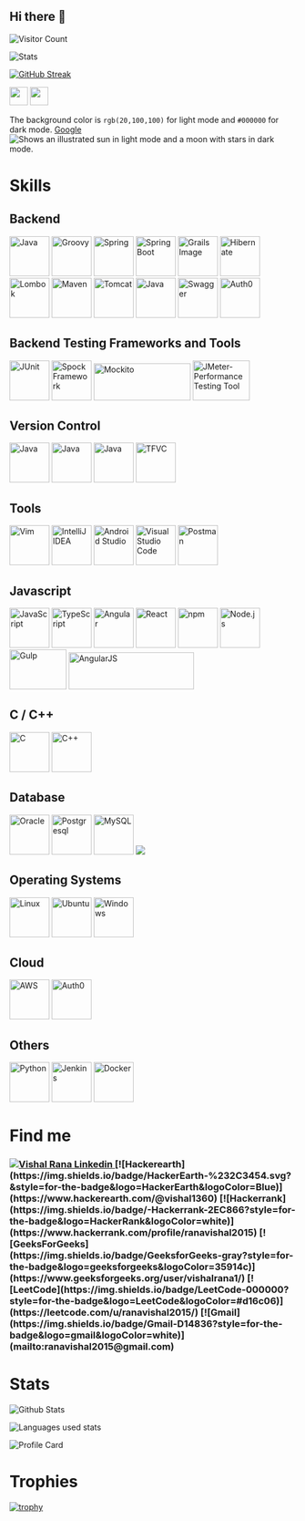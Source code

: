 ## Hi there 👋

<!--
**VishalRana2015/VishalRana2015** is a ✨ _special_ ✨ repository because its `README.md` (this file) appears on your GitHub profile.

Here are some ideas to get you started:

- 🔭 I’m currently working on ...
- 🌱 I’m currently learning ...
- 👯 I’m looking to collaborate on ...
- 🤔 I’m looking for help with ...
- 💬 Ask me about ...
- 📫 How to reach me: ...
- 😄 Pronouns: ...
- ⚡ Fun fact: ...
-->


![Visitor Count](https://profile-counter.glitch.me/VishalRana2015/count.svg)

![Stats](https://github-readme-stats.vercel.app/api?username=VishalRana2015)

[![GitHub Streak](https://streak-stats.demolab.com/?user=VishalRana2015)](https://git.io/streak-stats)

<img height="32" width="32" src="https://cdn.jsdelivr.net/npm/simple-icons@v12/icons/Javaee.svg" />
<img height="32" width="32" src="https://unpkg.com/simple-icons@v12/icons/simpleicons.svg" />

The background color is `rgb(20,100,100)` for light mode and `#000000` for dark mode.
[Google](www.google.com)
<br/>
<picture>
  <source media="(prefers-color-scheme: dark)" srcset="https://user-images.githubusercontent.com/25423296/163456776-7f95b81a-f1ed-45f7-b7ab-8fa810d529fa.png">
  <source media="(prefers-color-scheme: light)" srcset="https://user-images.githubusercontent.com/25423296/163456779-a8556205-d0a5-45e2-ac17-42d089e3c3f8.png">
  <img alt="Shows an illustrated sun in light mode and a moon with stars in dark mode." src="https://user-images.githubusercontent.com/25423296/163456779-a8556205-d0a5-45e2-ac17-42d089e3c3f8.png">
</picture>
<h1>Skills</h1>
<h2>Backend</h2>
<p>
  <img src="https://user-images.githubusercontent.com/25181517/117201156-9a724800-adec-11eb-9a9d-3cd0f67da4bc.png" alt="Java" width="70" height="70" title="Java"/>
  <img src="https://user-images.githubusercontent.com/25181517/183892787-bca94a0e-ffcb-4eeb-8137-e0fc4e446c25.png" alt="Groovy" width="70" height="70" title="Groovy"/>
  <img src="https://user-images.githubusercontent.com/25181517/117201470-f6d56780-adec-11eb-8f7c-e70e376cfd07.png" alt="Spring" width="70" height="70" title="Spring"/>
  <img src="https://user-images.githubusercontent.com/25181517/183891303-41f257f8-6b3d-487c-aa56-c497b880d0fb.png" alt="Spring Boot" width="70" height="70" title="Spring Boot"/>
  <img src="https://github.com/VishalRana2015/VishalRana2015/assets/69715143/08abafde-738c-47e6-aeed-0980c7a020e1" alt="Grails Image" width="70" height="70" title="Grails"/>
  <img src="https://user-images.githubusercontent.com/25181517/117207493-49665200-adf4-11eb-808e-a9c0fcc2a0a0.png" alt="Hibernate" width="70" height="70" title="Hibernate"/>
  <img src="https://user-images.githubusercontent.com/25181517/190229463-87fa862f-ccf0-48da-8023-940d287df610.png" alt="Lombok" width="70" height="70" title="Lombok"/>
  <img src="https://user-images.githubusercontent.com/25181517/117207242-07d5a700-adf4-11eb-975e-be04e62b984b.png" alt="Maven" width="70" height="70" title="Maven"/>
  <img src="https://user-images.githubusercontent.com/25181517/183894676-137319b5-1364-4b6a-ba4f-e9fc94ddc4aa.png" alt="Tomcat" width="70" height="70" title="Tomcat"/>
  <img src="https://user-images.githubusercontent.com/25181517/192107858-fe19f043-c502-4009-8c47-476fc89718ad.png" alt="Java" width="70" height="70" title="REST API"/>
  <img src="https://user-images.githubusercontent.com/25181517/186711335-a3729606-5a78-4496-9a36-06efcc74f800.png" alt="Swagger" width="70" height="70" title="Swagger"/>
  <img src="https://cdn.brighttalk.com/ams/california/images/channel/19357/image_840418.png" alt="Auth0" width="70" height="70" title="Auth0"/>
</p>

<h2>Backend Testing Frameworks and Tools</h2>
<p>
  <img src="https://user-images.githubusercontent.com/25181517/117533873-484d4480-afef-11eb-9fad-67c8605e3592.png" alt="JUnit" width="70" height="70" title="JUnit"/>
  <img src="https://user-images.githubusercontent.com/25181517/202540780-999f189c-341a-438e-a7e3-b0838fda6645.png" alt="Spock Framework" width="70" height="70" title="Spock Framework - Testing"/>
  <img src="https://github.com/VishalRana2015/VishalRana2015/assets/69715143/f4bbc140-ad18-4b36-89cc-b03b82b21235" alt="Mockito" width="170" height="65" title="Mockito" />
  <img src="https://github.com/VishalRana2015/VishalRana2015/assets/69715143/d764cfed-a7ff-4131-b021-ba752c342d69" alt="JMeter-Performance Testing Tool" width="100" height="70" title="JMeter - Performance Testing Tool" />
</p>

<h2>Version Control</h2>
<p>  
  <img src="https://user-images.githubusercontent.com/25181517/192108372-f71d70ac-7ae6-4c0d-8395-51d8870c2ef0.png" alt="Java" width="70" height="70"/>
  <img src="https://user-images.githubusercontent.com/25181517/192108374-8da61ba1-99ec-41d7-80b8-fb2f7c0a4948.png" alt="Java" width="70" height="70"/>
  <img src="https://user-images.githubusercontent.com/25181517/192108372-f71d70ac-7ae6-4c0d-8395-51d8870c2ef0.png" alt="Java" width="70" height="70"/>
  <img src="https://github.com/VishalRana2015/VishalRana2015/assets/69715143/26032fef-1675-4180-a0f4-59a68fd04105" alt="TFVC" width="70" height="70" title="TFVC- Teams Foundation Version Control"/>
</p>

<h2>Tools</h2>
<p>
  <img src="https://user-images.githubusercontent.com/25181517/192108889-232b3431-a585-4b36-a62d-9078bd3641d9.png" alt="Vim" widht="70" height="70" title="Vim - Text Editor"/>
  <img src="https://user-images.githubusercontent.com/25181517/192108890-200809d1-439c-4e23-90d3-b090cf9a4eea.png" alt="IntelliJ IDEA" width="70" height="70" title="IntelliJ IDEA"/>
  <img src="https://user-images.githubusercontent.com/25181517/192108895-20dc3343-43e3-4a54-a90e-13a4abbc57b9.png" alt="Android Studio" width="70" height="70" title="Android Studio"/>
  <img src="https://user-images.githubusercontent.com/25181517/192108891-d86b6220-e232-423a-bf5f-90903e6887c3.png" alt="Visual Studio Code" width="70" height="70" title="Visual Studio Code"/>
  <img src="https://user-images.githubusercontent.com/25181517/192109061-e138ca71-337c-4019-8d42-4792fdaa7128.png" alt="Postman" width="70" height="70" title="Postman"/>
</p>

<h2>Javascript</h2>
<p>
  <img src="https://user-images.githubusercontent.com/25181517/117447155-6a868a00-af3d-11eb-9cfe-245df15c9f3f.png" width="70" height="70" title="JavaScript" alt="JavaScript"/>
  <img src="https://user-images.githubusercontent.com/25181517/183890598-19a0ac2d-e88a-4005-a8df-1ee36782fde1.png" width="70" height="70" title="TypeScript" alt="TypeScript"/>
  <img src="https://user-images.githubusercontent.com/25181517/183890595-779a7e64-3f43-4634-bad2-eceef4e80268.png" widht="70" height="70" alt="Angular" title="Angular"/>
  <img src="https://user-images.githubusercontent.com/25181517/183897015-94a058a6-b86e-4e42-a37f-bf92061753e5.png" width="70" height="70" alt="React" title="React" />
  <img src="https://user-images.githubusercontent.com/25181517/121401671-49102800-c959-11eb-9f6f-74d49a5e1774.png" width="70" height="70" alt="npm" title="npm" />
  <img src="https://user-images.githubusercontent.com/25181517/183568594-85e280a7-0d7e-4d1a-9028-c8c2209e073c.png" width="70" height="70" alt="Node.js" title="Node.js" />
  <img src="https://github.com/marwin1991/profile-technology-icons/assets/136815194/c49c6dbd-992a-4f14-9cf4-ff40cb5344ed" width="100" height="70" alt="Gulp" title="Gulp - Build Tool" />
  <img src="https://github.com/VishalRana2015/VishalRana2015/assets/69715143/7c365dd2-cb45-4b64-9e2a-2792d7671f96" width="220" height="65" alt="AngularJS" title="AngularJS" />

</p>

<h2> C / C++ </h2>
<p>
  <img src="https://user-images.githubusercontent.com/25181517/192106070-46255bcf-65e6-4c6b-a296-bf8d0d8fb2a7.png" width="70" height="70" alt="C" title="C Programming Language" />
  <img src="https://user-images.githubusercontent.com/25181517/192106073-90fffafe-3562-4ff9-a37e-c77a2da0ff58.png" width="70" height="70" alt="C++" title="C++ Programming Language" />
</p>

<h2>Database</h2>
<p>
  <img src="https://user-images.githubusercontent.com/25181517/117208736-bdedc080-adf5-11eb-912f-61c7d43705f6.png" width="70" height="70" alt="Oracle" title="Oracle" />
  <img src="https://user-images.githubusercontent.com/25181517/117208740-bfb78400-adf5-11eb-97bb-09072b6bedfc.png" width="70" height="70" alt="Postgresql" title="Postgresql" />
  <img src="https://user-images.githubusercontent.com/25181517/183896128-ec99105a-ec1a-4d85-b08b-1aa1620b2046.png" width="70" height="70" alt="MySQL" title="MySQL" />
  <img src=
</p>

<h2> Operating Systems </h2>
<p>
  <img src="https://github.com/marwin1991/profile-technology-icons/assets/76662862/2481dc48-be6b-4ebb-9e8c-3b957efe69fa" width="70" height="70" alt="Linux" title="Linux" />
  <img src="https://user-images.githubusercontent.com/25181517/186884153-99edc188-e4aa-4c84-91b0-e2df260ebc33.png" width="70" height="70" alt="Ubuntu" title="Ubuntu" />
  <img src="https://user-images.githubusercontent.com/25181517/186884150-05e9ff6d-340e-4802-9533-2c3f02363ee3.png" width="70" height="70" alt="Windows" title="Windows" />
</p>

<h2>Cloud</h2>
<p>
  <img src="https://user-images.githubusercontent.com/25181517/183896132-54262f2e-6d98-41e3-8888-e40ab5a17326.png" width="70" height="70" alt="AWS" title="Certified AWS Developer Associate" />
  <img src="https://cdn.brighttalk.com/ams/california/images/channel/19357/image_840418.png" alt="Auth0" width="70" height="70" title="Auth0"/>
</p>
<h2> Others </h2>
<p>
  <img src="https://user-images.githubusercontent.com/25181517/183423507-c056a6f9-1ba8-4312-a350-19bcbc5a8697.png" width="70" height="70" alt="Python" title="Python" />
  <img src="https://user-images.githubusercontent.com/25181517/179090274-733373ef-3b59-4f28-9ecb-244bea700932.png" width="70" height="70" alt="Jenkins" title="Jenkins" />
  <img src="https://user-images.githubusercontent.com/25181517/117207330-263ba280-adf4-11eb-9b97-0ac5b40bc3be.png" width="70" height="70" alt="Docker" title="Docker" /> 
</p>

<h1>Find me</h1>
<h3>
<a href="https://www.linkedin.com/in/vishal-rana-072854109/" target="_blank" rel="noopener noreferror"> <img src="https://img.shields.io/badge/LinkedIn-0077B5?style=for-the-badge&logo=linkedin&logoColor=white" alt="Vishal Rana Linkedin" title="Vishal Rana LinkedIn Profile" /> </a> 
[![Hackerearth](https://img.shields.io/badge/HackerEarth-%232C3454.svg?&style=for-the-badge&logo=HackerEarth&logoColor=Blue)](https://www.hackerearth.com/@vishal1360)
[![Hackerrank](https://img.shields.io/badge/-Hackerrank-2EC866?style=for-the-badge&logo=HackerRank&logoColor=white)](https://www.hackerrank.com/profile/ranavishal2015)
[![GeeksForGeeks](https://img.shields.io/badge/GeeksforGeeks-gray?style=for-the-badge&logo=geeksforgeeks&logoColor=35914c)](https://www.geeksforgeeks.org/user/vishalrana1/)
[![LeetCode](https://img.shields.io/badge/LeetCode-000000?style=for-the-badge&logo=LeetCode&logoColor=#d16c06)](https://leetcode.com/u/ranavishal2015/)
[![Gmail](https://img.shields.io/badge/Gmail-D14836?style=for-the-badge&logo=gmail&logoColor=white)](mailto:ranavishal2015@gmail.com)
  
</h3>

<h1>Stats</h1>

![Github Stats](http://github-profile-summary-cards.vercel.app/api/cards/stats?username=VishalRana2015&theme=vue)

![Languages used stats](http://github-profile-summary-cards.vercel.app/api/cards/repos-per-language?username=VishalRana2015&theme=vue)

![Profile Card](http://github-profile-summary-cards.vercel.app/api/cards/profile-details?username=VishalRana2015&theme=nord_bright)

<h1>Trophies</h1>

﻿[![trophy](https://github-profile-trophy.vercel.app/?username=VishalRana2015)](https://github.com/VishalRana2015)
